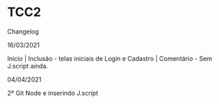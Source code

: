 # TCC2

Changelog

16/03/2021

Início |
Inclusão - telas iniciais de Login e Cadastro |
Comentário - Sem J.script ainda.

04/04/2021

2º Git
Node e inserindo J.script

